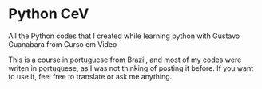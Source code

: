 # Python CeV
 All the Python codes that I created while learning python with Gustavo Guanabara from Curso em Video

This is a course in portuguese from Brazil, and most of my codes were writen in portuguese, as I was not thinking of posting it before.
If you want to use it, feel free to translate or ask me anything.